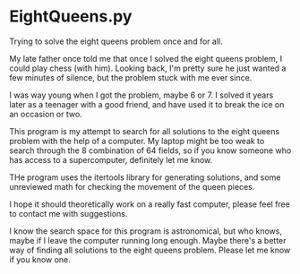 # EightQueens.py
Trying to solve the eight queens problem once and for all. 

My late father once told me that once I solved the eight queens problem, I could play chess (with him). Looking back, I'm pretty sure he just wanted a few minutes of silence, but the problem stuck with me ever since. 

I was way young when I got the problem, maybe 6 or 7. I solved it years later as a teenager with a good friend, and have used it to break the ice on an occasion or two. 

This program is my attempt to search for all solutions to the eight queens problem with the help of a computer. My laptop might be too weak to search through the 8 combination of 64 fields, so if you know someone who has access to a supercomputer, definitely let me know. 

THe program uses the itertools library for generating solutions, and some unreviewed math for checking the movement of the queen pieces. 

I hope it should theoretically work on a really fast computer, please feel free to contact me with suggestions. 

I know the search space for this program is astronomical, but who knows, maybe if I leave the computer running long enough. Maybe there's a better way of finding all solutions to the eight queens problem. Please let me know if you know one. 
